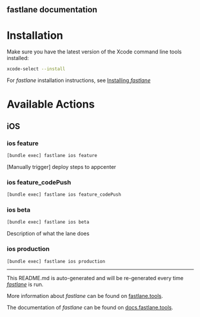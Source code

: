 fastlane documentation
----

# Installation

Make sure you have the latest version of the Xcode command line tools installed:

```sh
xcode-select --install
```

For _fastlane_ installation instructions, see [Installing _fastlane_](https://docs.fastlane.tools/#installing-fastlane)

# Available Actions

## iOS

### ios feature

```sh
[bundle exec] fastlane ios feature
```

[Manually trigger] deploy steps to appcenter

### ios feature_codePush

```sh
[bundle exec] fastlane ios feature_codePush
```



### ios beta

```sh
[bundle exec] fastlane ios beta
```

Description of what the lane does

### ios production

```sh
[bundle exec] fastlane ios production
```



----

This README.md is auto-generated and will be re-generated every time [_fastlane_](https://fastlane.tools) is run.

More information about _fastlane_ can be found on [fastlane.tools](https://fastlane.tools).

The documentation of _fastlane_ can be found on [docs.fastlane.tools](https://docs.fastlane.tools).
